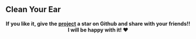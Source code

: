 ## Clean Your Ear



<p/>

<p align="center">
   	<b>
		If you like it, give the <a href="https://github.com/sidichrifahmedmaadh/SiteWeb_CleanYourEar"> project</a>  a star on Github and 
		share with your friends!! I will be happy with it! ❤️
	</b>
</p>

